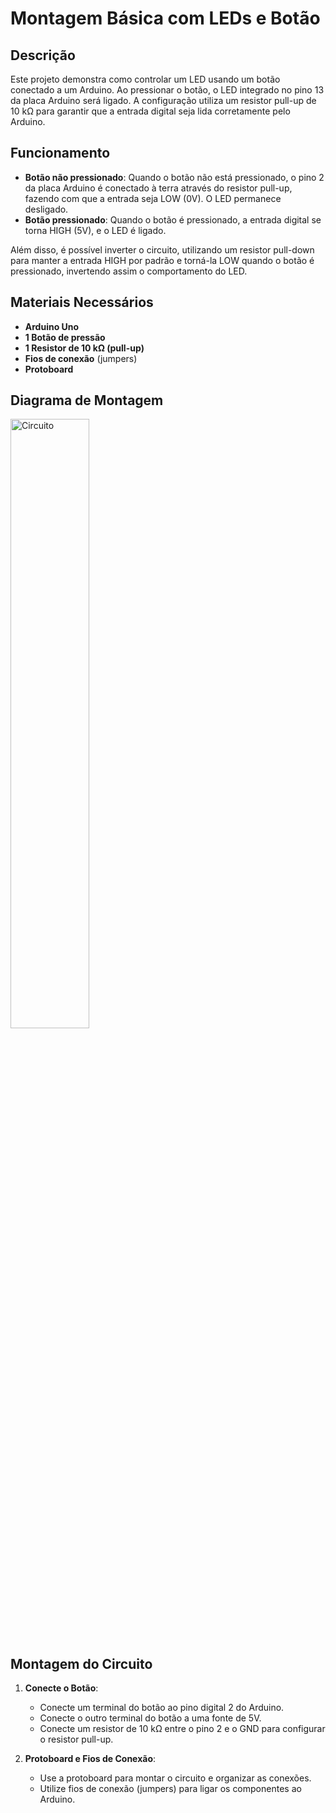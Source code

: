 # Montagem Básica com LEDs e Botão


## Descrição

Este projeto demonstra como controlar um LED usando um botão conectado a um Arduino. Ao pressionar o botão, o LED integrado no pino 13 da placa Arduino será ligado. A configuração utiliza um resistor pull-up de 10 kΩ para garantir que a entrada digital seja lida corretamente pelo Arduino.

## Funcionamento

- **Botão não pressionado**: Quando o botão não está pressionado, o pino 2 da placa Arduino é conectado à terra através do resistor pull-up, fazendo com que a entrada seja LOW (0V). O LED permanece desligado.
- **Botão pressionado**: Quando o botão é pressionado, a entrada digital se torna HIGH (5V), e o LED é ligado.
  
Além disso, é possível inverter o circuito, utilizando um resistor pull-down para manter a entrada HIGH por padrão e torná-la LOW quando o botão é pressionado, invertendo assim o comportamento do LED.

## Materiais Necessários

- **Arduino Uno**
- **1 Botão de pressão**
- **1 Resistor de 10 kΩ (pull-up)**
- **Fios de conexão** (jumpers)
- **Protoboard**

## Diagrama de Montagem

<img src="https://github.com/Epaminondaslage/Aluno_Fulano_de_Tal/blob/main/Exercicio_em_Casa_1/Figura.jpeg" alt="Circuito" width="50%">

## Montagem do Circuito

1. **Conecte o Botão**:
   - Conecte um terminal do botão ao pino digital 2 do Arduino.
   - Conecte o outro terminal do botão a uma fonte de 5V.
   - Conecte um resistor de 10 kΩ entre o pino 2 e o GND para configurar o resistor pull-up.

2. **Protoboard e Fios de Conexão**:
   - Use a protoboard para montar o circuito e organizar as conexões.
   - Utilize fios de conexão (jumpers) para ligar os componentes ao Arduino.
